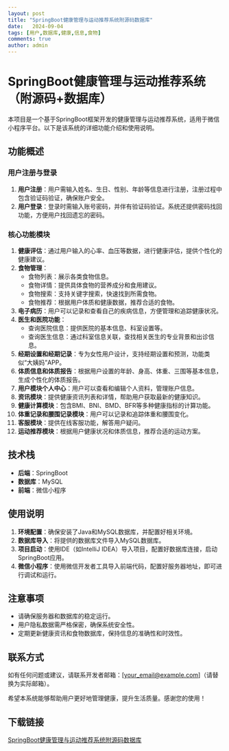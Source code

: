 ```yaml
---
layout: post
title: "SpringBoot健康管理与运动推荐系统附源码数据库"
date:   2024-09-04
tags: [用户,数据库,健康,信息,食物]
comments: true
author: admin
---
```

# SpringBoot健康管理与运动推荐系统（附源码+数据库）

本项目是一个基于SpringBoot框架开发的健康管理与运动推荐系统，适用于微信小程序平台。以下是该系统的详细功能介绍和使用说明。

## 功能概述

### 用户注册与登录
1. **用户注册**：用户需输入姓名、生日、性别、年龄等信息进行注册，注册过程中包含验证码验证，确保账户安全。
2. **用户登录**：登录时需输入账号密码，并伴有验证码验证。系统还提供密码找回功能，方便用户找回遗忘的密码。

### 核心功能模块
1. **健康评估**：通过用户输入的心率、血压等数据，进行健康评估，提供个性化的健康建议。
2. **食物管理**：
   - 食物列表：展示各类食物信息。
   - 食物详情：提供具体食物的营养成分和食用建议。
   - 食物搜索：支持关键字搜索，快速找到所需食物。
   - 食物推荐：根据用户体质和健康数据，推荐合适的食物。
3. **电子病历**：用户可以记录和查看自己的疾病信息，方便管理和追踪健康状况。
4. **医生和医院功能**：
   - 查询医院信息：提供医院的基本信息、科室设置等。
   - 查询医生信息：通过科室信息关联，查找相关医生的专业背景和出诊信息。
5. **经期设置和经期记录**：专为女性用户设计，支持经期设置和预测，功能类似“大姨妈”APP。
6. **体质信息和体质报告**：根据用户设置的年龄、身高、体重、三围等基本信息，生成个性化的体质报告。
7. **用户模块个人中心**：用户可以查看和编辑个人资料，管理账户信息。
8. **资讯模块**：提供健康资讯列表和详情，帮助用户获取最新的健康知识。
9. **健康计算模块**：包含BMI、BNI、BMD、BFR等多种健康指标的计算功能。
10. **体重记录和腰围记录模块**：用户可以记录和追踪体重和腰围变化。
11. **客服模块**：提供在线客服功能，解答用户疑问。
12. **运动推荐模块**：根据用户健康状况和体质信息，推荐合适的运动方案。

## 技术栈
- **后端**：SpringBoot
- **数据库**：MySQL
- **前端**：微信小程序

## 使用说明
1. **环境配置**：确保安装了Java和MySQL数据库，并配置好相关环境。
2. **数据库导入**：将提供的数据库文件导入MySQL数据库。
3. **项目启动**：使用IDE（如IntelliJ IDEA）导入项目，配置好数据库连接，启动SpringBoot应用。
4. **微信小程序**：使用微信开发者工具导入前端代码，配置好服务器地址，即可进行调试和运行。

## 注意事项
- 请确保服务器和数据库的稳定运行。
- 用户隐私数据需严格保密，确保系统安全性。
- 定期更新健康资讯和食物数据库，保持信息的准确性和时效性。

## 联系方式
如有任何问题或建议，请联系开发者邮箱：[your_email@example.com]（请替换为实际邮箱）。

希望本系统能够帮助用户更好地管理健康，提升生活质量。感谢您的使用！

## 下载链接

[SpringBoot健康管理与运动推荐系统附源码数据库](https://pan.quark.cn/s/6a986289062d)